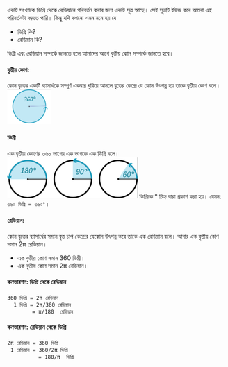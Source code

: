 একটি সংখ্যাকে ডিগ্রি থেকে রেডিয়ানে পরিবর্তন করার জন্য একটি সূত্র আছে। সেই সূত্রটি ইউজ করে আমরা এই পরিবর্তনটা করতে পারি। কিন্তু যদি কখনো এমন মনে হয় যে
- ডিগ্রি কি? 
- রেডিয়ান কি?

ডিগ্রী এবং রেডিয়ান সম্পর্কে জানতে হলে আমাদের আগে বৃত্তীয় কোন সম্পর্কে জানতে হবে। 

#### বৃত্তীয় কোণ: 
কোন বৃত্তের একটি ব্যাসার্ধকে সম্পূর্ণ একবার ঘুরিয়ে আনলে বৃত্তের কেন্দ্রে যে কোন উৎপন্ন হয় তাকে বৃত্তীয় কোণ বলে।
<img src="https://github.com/nayemspecial/wordpress-support-engineer/blob/main/parts/js-assignment/as.images/Screenshot_21.png" width="100">



#### ডিগ্রী
এক বৃত্তীয় কোণের ৩৬০ ভাগের এক ভাগকে এক ডিগ্রি বলে।
<img src="https://github.com/nayemspecial/wordpress-support-engineer/blob/main/parts/js-assignment/as.images/Screenshot_22.png" width="300">
ডিগ্রিকে ° চিহ্ন দ্বারা প্রকাশ করা হয়। যেমন: ```৩৬০ ডিগ্রি = ৩৬০°```।



#### রেডিয়ান: 
কোন বৃত্তের ব্যাসার্ধের সমান বৃত্ত চাপ কেন্দ্রের যেকোন উৎপন্ন করে তাকে এক রেডিয়ান বলে। আবার এক বৃত্তীয় কোণ সমান 2π রেডিয়ান। 


- এক বৃত্তীয় কোণ সমান 360 ডিগ্রী।
- এক বৃত্তীয় কোণ সমান 2π রেডিয়ান।

#### কনভারশন: ডিগ্রি থেকে রেডিয়ান
```
360 ডিগ্রি = 2π রেডিয়ান
  1 ডিগ্রি = 2π/360 রেডিয়ান
        = π/180  রেডিয়ান
```

#### কনভারশন: রেডিয়ান থেকে ডিগ্রি
```
2π রেডিয়ান = 360 ডিগ্রি
 1 রেডিয়ান = 360/2π ডিগ্রি
          = 180/π  ডিগ্রি
```
